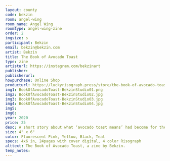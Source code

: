 ```yaml
---
layout: county 
code: bekzin
room: angel-wing
room_name: Angel Wing
roomtype: angel-wing-zine
order: 2
imgsize: s
participant: Bekzin
email: bekzin@bekzin.com
artist: Bekzin
title: The Book of Avocado Toast
type: zine
artisturl: https://instagram.com/bekzinart
publisher: 
publisherurl: 
howpurchase: Online Shop
producturl: https://luckyrisograph.press/store/the-book-of-avocado-toast
img1: BookOfAvocadoToast-BekzinStudio01.png
img2: BookOfAvocadoToast-BekzinStudio02.jpg
img3: BookOfAvocadoToast-BekzinStudio03.jpg
img4: BookOfAvocadoToast-BekzinStudio04.jpg
img5: 
img6: 
year: 2020
price: 25
desc: A short story about what ‘avocado toast means’ had become for the artist who moved to America with some tips for making avocado toasts., 
size: 4" x 6"
color: Fluorescent Pink, Yellow, Black, Teal
specs: 4x6 in, 24pages with cover digital, 4 color Risograph
alttext: The Book of Avocado Toast, a zine by Bekzin.
temp_notes: 
---
```

